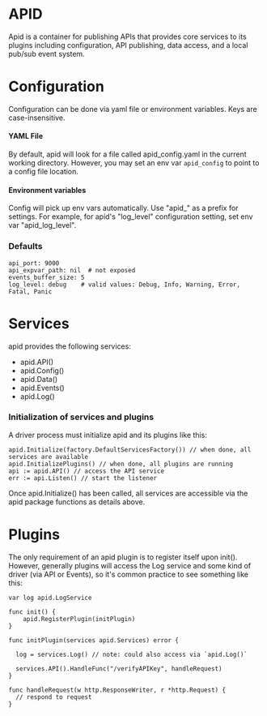 # APID

Apid is a container for publishing APIs that provides core services to its plugins including configuration, 
API publishing, data access, and a local pub/sub event system.

# Configuration

Configuration can be done via yaml file or environment variables. Keys are case-insensitive. 

#### YAML File

By default, apid will look for a file called apid_config.yaml in the current working directory. However, you may set 
an env var `apid_config` to point to a config file location.

#### Environment variables

Config will pick up env vars automatically. Use "apid_" as a prefix for settings. For example, for apid's "log_level" 
configuration setting, set env var "apid_log_level". 

### Defaults

```
api_port: 9000
api_expvar_path: nil  # not exposed
events_buffer_size: 5
log_level: debug    # valid values: Debug, Info, Warning, Error, Fatal, Panic
```
 
# Services

apid provides the following services:

* apid.API()
* apid.Config()
* apid.Data()
* apid.Events()
* apid.Log()
 
### Initialization of services and plugins

A driver process must initialize apid and its plugins like this:

```
apid.Initialize(factory.DefaultServicesFactory()) // when done, all services are available
apid.InitializePlugins() // when done, all plugins are running
api := apid.API() // access the API service
err := api.Listen() // start the listener
```

Once apid.Initialize() has been called, all services are accessible via the apid package functions as details above. 

# Plugins

The only requirement of an apid plugin is to register itself upon init(). However, generally plugins will access
the Log service and some kind of driver (via API or Events), so it's common practice to see something like this:
 
```
var log apid.LogService
 
func init() {
	apid.RegisterPlugin(initPlugin)
}

func initPlugin(services apid.Services) error {

  log = services.Log() // note: could also access via `apid.Log()`
  
  services.API().HandleFunc("/verifyAPIKey", handleRequest)
}

func handleRequest(w http.ResponseWriter, r *http.Request) {
  // respond to request
}
```
